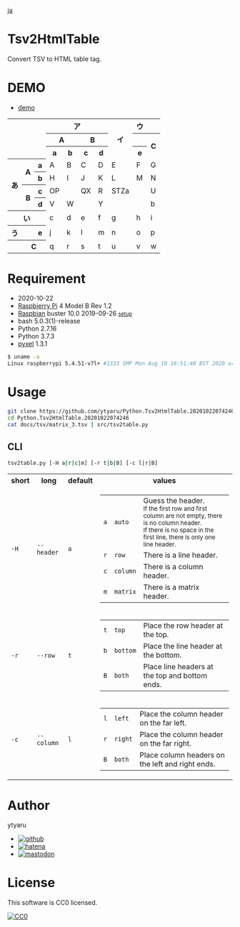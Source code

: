 [ja](./README.ja.md)

# Tsv2HtmlTable

Convert TSV to HTML table tag.

# DEMO

* [demo](https://ytyaru.github.io/Python.Tsv2HtmlTable.20201022074246/)

<table><tr><th rowspan="3" colspan="3"></th><th colspan="4">ア</th><th rowspan="3">イ</th><th>ウ</th><th></th></tr><tr><th colspan="2">A</th><th colspan="2">B</th><th></th><th rowspan="2">C</th></tr><tr><th>a</th><th>b</th><th>c</th><th>d</th><th>e</th></tr><tr><th rowspan="4">あ</th><th rowspan="2">A</th><th>a</th><td>A</td><td>B</td><td>C</td><td>D</td><td>E</td><td>F</td><td>G</td></tr><tr><th>b</th><td>H</td><td>I</td><td>J</td><td>K</td><td>L</td><td>M</td><td>N</td></tr><tr><th rowspan="2">B</th><th>c</th><td>OP</td><td></td><td>QX</td><td>R</td><td>STZa</td><td></td><td>U</td></tr><tr><th>d</th><td>V</td><td>W</td><td></td><td>Y</td><td></td><td></td><td>b</td></tr><tr><th colspan="3">い</th><td>c</td><td>d</td><td>e</td><td>f</td><td>g</td><td>h</td><td>i</td></tr><tr><th>う</th><th></th><th>e</th><td>j</td><td>k</td><td>l</td><td>m</td><td>n</td><td>o</td><td>p</td></tr><tr><th></th><th colspan="2">C</th><td>q</td><td>r</td><td>s</td><td>t</td><td>u</td><td>v</td><td>w</td></tr></table>

# Requirement

* <time datetime="2020-10-22T07:42:30+0900">2020-10-22</time>
* [Raspbierry Pi](https://ja.wikipedia.org/wiki/Raspberry_Pi) 4 Model B Rev 1.2
* [Raspbian](https://ja.wikipedia.org/wiki/Raspbian) buster 10.0 2019-09-26 <small>[setup](http://ytyaru.hatenablog.com/entry/2019/12/25/222222)</small>
* bash 5.0.3(1)-release
* Python 2.7.16
* Python 3.7.3
* [pyxel][] 1.3.1

[pyxel]:https://github.com/kitao/pyxel

```sh
$ uname -a
Linux raspberrypi 5.4.51-v7l+ #1333 SMP Mon Aug 10 16:51:40 BST 2020 armv7l GNU/Linux
```

# Usage

```sh
git clone https://github.com/ytyaru/Python.Tsv2HtmlTable.20201022074246
cd Python.Tsv2HtmlTable.20201022074246
cat docs/tsv/matrix_3.tsv | src/tsv2table.py
```

## CLI

```sh
tsv2table.py [-H a|r|c|m] [-r t|b|B] [-c l|r|B]
```

<table>
    <tr>
            <th>short</th><th>long</th><th>default</th><th>values</th>
    </tr>
    <tr>
            <td><code>-H</code></td><td><code>--header</code></td><td><code>a</code></td><td>
                <table>
                <tr><td><code>a</code></td><td><code>auto</code></td><td>Guess the header.<small><br>If the first row and first column are not empty, there is no column header.<br>If there is no space in the first line, there is only one line header.</small></td></tr>
                <tr><td><code>r</code></td><td><code>row</code></td><td>There is a line header.</td></tr>
                <tr><td><code>c</code></td><td><code>column</code></td><td>There is a column header.</td></tr>
                <tr><td><code>m</code></td><td><code>matrix</code></td><td>There is a matrix header.</td></tr>
                </table>
            </td>
    </tr>
    <tr>
            <td><code>-r</code></td><td><code>--row</code></td><td><code>t</code></td><td>
                <table>
                <tr><td><code>t</code></td><td><code>top</code></td><td>Place the row header at the top.</td></tr>
                <tr><td><code>b</code></td><td><code>bottom</code></td><td>Place the line header at the bottom.</td></tr>
                <tr><td><code>B</code></td><td><code>both</code></td><td>Place line headers at the top and bottom ends.</td></tr>
                </table>
            </td>
    </tr>
    <tr>
            <td><code>-c</code></td><td><code>--column</code></td><td><code>l</code></td><td>
                <table>
                <tr><td><code>l</code></td><td><code>left</code></td><td>Place the column header on the far left.</td></tr>
                <tr><td><code>r</code></td><td><code>right</code></td><td>Place the column header on the far right.</td></tr>
                <tr><td><code>B</code></td><td><code>both</code></td><td>Place column headers on the left and right ends.</td></tr>
                </table>
            </td>
    </tr>
</table>

# Author

ytyaru

* [![github](http://www.google.com/s2/favicons?domain=github.com)](https://github.com/ytyaru "github")
* [![hatena](http://www.google.com/s2/favicons?domain=www.hatena.ne.jp)](http://ytyaru.hatenablog.com/ytyaru "hatena")
* [![mastodon](http://www.google.com/s2/favicons?domain=mstdn.jp)](https://mstdn.jp/web/accounts/233143 "mastdon")

# License

This software is CC0 licensed.

[![CC0](http://i.creativecommons.org/p/zero/1.0/88x31.png "CC0")](http://creativecommons.org/publicdomain/zero/1.0/deed.en)

